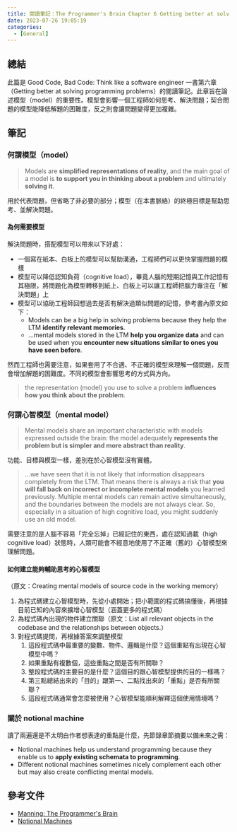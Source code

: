 ```yaml
---
title: 閱讀筆記：The Programmer's Brain Chapter 6 Getting better at solving programming problems
date: 2023-07-26 19:05:19
categories:
  - [General]
---
```


## 總結

此篇是 Good Code, Bad Code: Think like a software engineer 一書第六章（Getting better at solving programming problems）的閱讀筆記。此章旨在論述模型（model）的重要性。模型會影響一個工程師如何思考、解決問題；契合問題的模型能降低解題的困難度，反之則會讓問題變得更加複雜。



## 筆記

### 何謂模型（model）

> Models are **simplified representations of reality**, and the main goal of a model is **to support you in thinking about a problem** and ultimately **solving it**.

用於代表問題，但省略了非必要的部分；模型（在本書脈絡）的終極目標是幫助思考、並解決問題。

#### 為何需要模型

解決問題時，搭配模型可以帶來以下好處：

- 一個寫在紙本、白板上的模型可以幫助溝通，工程師們可以更快掌握問題的模樣
- 模型可以降低認知負荷（cognitive load），畢竟人腦的短期記憶與工作記憶有其極限，將問題化為模型轉移到紙上、白板上可以讓工程師把腦力專注在「解決問題」上
- 模型可以協助工程師回想過去是否有解決過類似問題的記憶，參考書內原文如下：
  - Models can be a big help in solving problems because they help the LTM **identify relevant memories**.
  - ...mental models stored in the LTM **help you organize data** and can be used when you **encounter new situations similar to ones you have seen before**.

然而工程師也需要注意，如果套用了不合適、不正確的模型來理解一個問題，反而會增加解題的困難度。不同的模型會影響思考的方式與方向。

> the representation (model) you use to solve a problem **influences how you think about the problem**.

### 何謂心智模型（mental model）

> Mental models share an important characteristic with models expressed outside the brain: the model adequately **represents the problem but is simpler and more abstract than reality**.

功能、目標與模型一樣，差別在於心智模型沒有實體。

> ...we have seen that it is not likely that information disappears completely from the LTM. That means there is always a risk that **you will fall back on incorrect or incomplete mental models** you learned previously. Multiple mental models can remain active simultaneously, and the boundaries between the models are not always clear. So, especially in a situation of high cognitive load, you might suddenly use an old model.

需要注意的是人腦不容易「完全忘掉」已經記住的東西，處在認知過載（high cognitive load）狀態時，人類可能會不經意地使用了不正確（舊的）心智模型來理解問題。

#### 如何建立能夠輔助思考的心智模型

（原文：Creating mental models of source code in the working memory）

1. 為程式碼建立心智模型時，先從小處開始；把小範圍的程式碼搞懂後，再根據目前已知的內容來擴增心智模型（涵蓋更多的程式碼）
2. 為程式碼內出現的物件建立關聯（原文：List all relevant objects in the codebase and the relationships between objects.）
3. 對程式碼提問，再根據答案來調整模型
   1. 這段程式碼中最重要的變數、物件、邏輯是什麼？這個重點有出現在心智模型中嗎？
   2. 如果重點有複數個，這些重點之間是否有所關聯？
   3. 整段程式碼的主要目的是什麼？這個目的跟心智模型提供的目的一樣嗎？
   4. 第三點總結出來的「目的」跟第一、二點找出來的「重點」是否有所關聯？
   5. 這段程式碼通常會怎麼被使用？心智模型能順利解釋這個使用情境嗎？

### 關於 notional machine

讀了兩遍還是不太明白作者想表達的重點是什麼，先節錄章節摘要以備未來之需：

- Notional machines help us understand programming because they enable us to **apply existing schemata to programming**.
- Different notional machines sometimes nicely complement each other but may also create conflicting mental models.

## 參考文件

- [Manning: The Programmer's Brain](https://www.manning.com/books/the-programmers-brain)
- [Notional Machines](https://notionalmachines.github.io/notional-machines.html)
